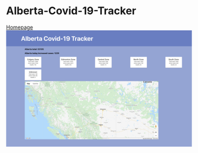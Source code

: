 # Alberta-Covid-19-Tracker
[Homepage](https://zhouuualexander.github.io/alberta-covid-19-tracker/)
![Homepage](https://github.com/zhouuualexander/alberta-covid-19-tracker/blob/master/Docs/Screen%20Shot%202020-11-27%20at%2010.45.45%20PM.png)
